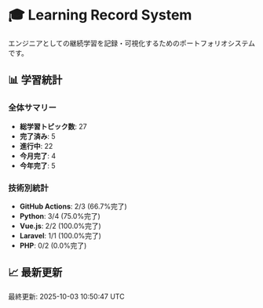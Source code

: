 # 🎓 Learning Record System

エンジニアとしての継続学習を記録・可視化するためのポートフォリオシステムです。

## 📊 学習統計

### 全体サマリー
- **総学習トピック数**: 27
- **完了済み**: 5
- **進行中**: 22
- **今月完了**: 4
- **今年完了**: 5

### 技術別統計
- **GitHub Actions**: 2/3 (66.7%完了)
- **Python**: 3/4 (75.0%完了)
- **Vue.js**: 2/2 (100.0%完了)
- **Laravel**: 1/1 (100.0%完了)
- **PHP**: 0/2 (0.0%完了)
## 📈 最新更新

最終更新: 2025-10-03 10:50:47 UTC